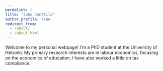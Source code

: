 ```yaml
---
permalink: /
title: "Juho Junttila"
author_profile: true
redirect_from: 
  - /about/
  - /about.html
---
```


Welcome to my personal webpage! I'm a PhD student at the University of Helsinki. My primary research interests are in labour economics, focusing on the economics of education. I have also worked a little on tax compliance.

